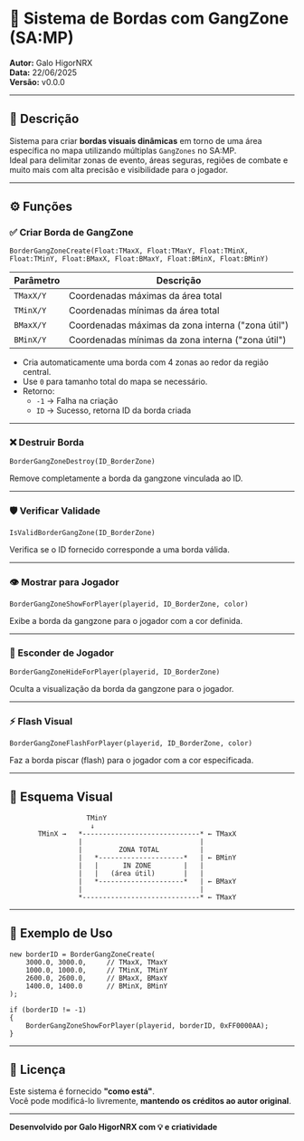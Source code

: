 
# 🧱 Sistema de Bordas com GangZone (SA:MP)

**Autor:** Galo HigorNRX  
**Data:** 22/06/2025  
**Versão:** v0.0.0

---

## 📌 Descrição

Sistema para criar **bordas visuais dinâmicas** em torno de uma área específica no mapa utilizando múltiplas `GangZones` no SA:MP.  
Ideal para delimitar zonas de evento, áreas seguras, regiões de combate e muito mais com alta precisão e visibilidade para o jogador.

---

## ⚙️ Funções

### ✅ Criar Borda de GangZone

```pawn
BorderGangZoneCreate(Float:TMaxX, Float:TMaxY, Float:TMinX, Float:TMinY, Float:BMaxX, Float:BMaxY, Float:BMinX, Float:BMinY)
```

| Parâmetro     | Descrição                                                                 |
|---------------|---------------------------------------------------------------------------|
| `TMaxX/Y`     | Coordenadas máximas da área total                                          |
| `TMinX/Y`     | Coordenadas mínimas da área total                                          |
| `BMaxX/Y`     | Coordenadas máximas da zona interna ("zona útil")                         |
| `BMinX/Y`     | Coordenadas mínimas da zona interna ("zona útil")                         |

- Cria automaticamente uma borda com 4 zonas ao redor da região central.
- Use `0` para tamanho total do mapa se necessário.
- Retorno:
  - `-1` → Falha na criação
  - `ID` → Sucesso, retorna ID da borda criada

---

### ❌ Destruir Borda

```pawn
BorderGangZoneDestroy(ID_BorderZone)
```

Remove completamente a borda da gangzone vinculada ao ID.

---

### 🛡️ Verificar Validade

```pawn
IsValidBorderGangZone(ID_BorderZone)
```

Verifica se o ID fornecido corresponde a uma borda válida.

---

### 👁️ Mostrar para Jogador

```pawn
BorderGangZoneShowForPlayer(playerid, ID_BorderZone, color)
```

Exibe a borda da gangzone para o jogador com a cor definida.

---

### 🙈 Esconder de Jogador

```pawn
BorderGangZoneHideForPlayer(playerid, ID_BorderZone)
```

Oculta a visualização da borda da gangzone para o jogador.

---

### ⚡ Flash Visual

```pawn
BorderGangZoneFlashForPlayer(playerid, ID_BorderZone, color)
```

Faz a borda piscar (flash) para o jogador com a cor especificada.

---

## 🧭 Esquema Visual

```
                   TMinY
                    ↓
       TMinX →   *-----------------------------* ← TMaxX
                 |                             |
                 |         ZONA TOTAL          |
                 |   *---------------------*   | ← BMinY
                 |   |      IN ZONE        |   |
                 |   |   (área útil)       |   |
                 |   *---------------------*   | ← BMaxY
                 |                             |
                 *-----------------------------* ← TMaxY
```

---

## 🧪 Exemplo de Uso

```pawn
new borderID = BorderGangZoneCreate(
    3000.0, 3000.0,     // TMaxX, TMaxY
    1000.0, 1000.0,     // TMinX, TMinY
    2600.0, 2600.0,     // BMaxX, BMaxY
    1400.0, 1400.0      // BMinX, BMinY
);

if (borderID != -1)
{
    BorderGangZoneShowForPlayer(playerid, borderID, 0xFF0000AA);
}
```

---

## 📄 Licença

Este sistema é fornecido **"como está"**.  
Você pode modificá-lo livremente, **mantendo os créditos ao autor original**.

---

**Desenvolvido por Galo HigorNRX com 💡 e criatividade**
